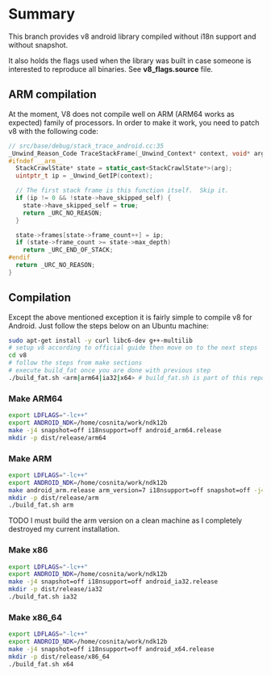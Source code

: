 # Summary

This branch provides v8 android library compiled without i18n support and without snapshot.

It also holds the flags used when the library was built in case someone is interested to reproduce all binaries. See **v8_flags.source** file.

## ARM compilation

At the moment, V8 does not compile well on ARM (ARM64 works as expected) family of processors. In order to make it work, you need to patch v8 with the following code:

```c++
// src/base/debug/stack_trace_android.cc:35
_Unwind_Reason_Code TraceStackFrame(_Unwind_Context* context, void* arg) {
#ifndef __arm__
  StackCrawlState* state = static_cast<StackCrawlState*>(arg);
  uintptr_t ip = _Unwind_GetIP(context);

  // The first stack frame is this function itself.  Skip it.
  if (ip != 0 && !state->have_skipped_self) {
    state->have_skipped_self = true;
    return _URC_NO_REASON;
  }

  state->frames[state->frame_count++] = ip;
  if (state->frame_count >= state->max_depth)
    return _URC_END_OF_STACK;
#endif
  return _URC_NO_REASON;
} 
```

## Compilation

Except the above mentioned exception it is fairly simple to compile v8 for Android. Just follow the steps below on an Ubuntu machine:

```bash
sudo apt-get install -y curl libc6-dev g++-multilib
# setup v8 according to official guide then move on to the next steps
cd v8
# follow the steps from make sections
# execute build_fat once you are done with previous step
./build_fat.sh <arm|arm64|ia32|x64> # build_fat.sh is part of this repo and must be copied under v8 folder.
```

### Make ARM64

```bash
export LDFLAGS="-lc++"
export ANDROID_NDK=/home/cosnita/work/ndk12b
make -j4 snapshot=off i18nsupport=off android_arm64.release
mkdir -p dist/release/arm64
```

### Make ARM

```bash
export LDFLAGS="-lc++"
export ANDROID_NDK=/home/cosnita/work/ndk12b
make android_arm.release arm_version=7 i18nsupport=off snapshot=off -j4
mkdir -p dist/release/arm
./build_fat.sh arm
```

TODO I must build the arm version on a clean machine as I completely destroyed my current installation.

### Make x86

```bash
export LDFLAGS="-lc++"
export ANDROID_NDK=/home/cosnita/work/ndk12b
make -j4 snapshot=off i18nsupport=off android_ia32.release
mkdir -p dist/release/ia32
./build_fat.sh ia32
```

### Make x86_64

```bash
export LDFLAGS="-lc++"
export ANDROID_NDK=/home/cosnita/work/ndk12b
make -j4 snapshot=off i18nsupport=off android_x64.release
mkdir -p dist/release/x86_64
./build_fat.sh x64
```